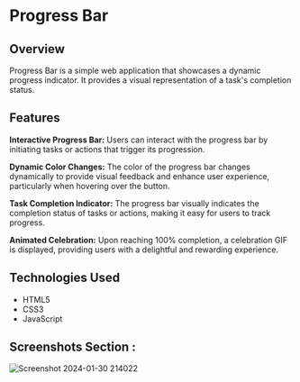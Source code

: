# Progress Bar

## Overview

Progress Bar is a simple web application that showcases a dynamic progress indicator. It provides a visual representation of a task's completion status.

## Features

**Interactive Progress Bar:**  Users can interact with the progress bar by initiating tasks or actions that trigger its progression.

**Dynamic Color Changes:**  The color of the progress bar changes dynamically to provide visual feedback and enhance user experience, particularly when hovering over the button.

**Task Completion Indicator:**  The progress bar visually indicates the completion status of tasks or actions, making it easy for users to track progress.

**Animated Celebration:**  Upon reaching 100% completion, a celebration GIF is displayed, providing users with a delightful and rewarding experience.

## Technologies Used

- HTML5
- CSS3
- JavaScript

## Screenshots Section :

![Screenshot 2024-01-30 214022](https://github.com/ck2135/ProgressBar/assets/59825064/d6de14f2-40a9-4f39-9ee6-44fc4442485f)
